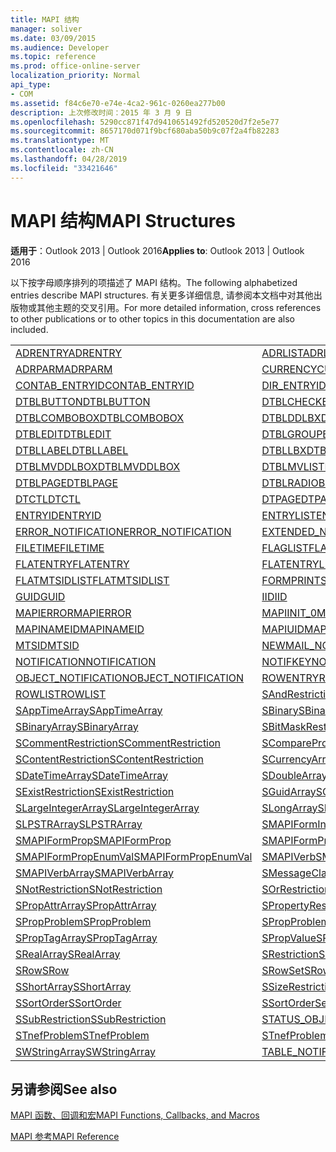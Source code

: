 ```yaml
---
title: MAPI 结构
manager: soliver
ms.date: 03/09/2015
ms.audience: Developer
ms.topic: reference
ms.prod: office-online-server
localization_priority: Normal
api_type:
- COM
ms.assetid: f84c6e70-e74e-4ca2-961c-0260ea277b00
description: 上次修改时间：2015 年 3 月 9 日
ms.openlocfilehash: 5290cc871f47d9410651492fd520520d7f2e5e77
ms.sourcegitcommit: 8657170d071f9bcf680aba50b9c07f2a4fb82283
ms.translationtype: MT
ms.contentlocale: zh-CN
ms.lasthandoff: 04/28/2019
ms.locfileid: "33421646"
---
```

# <a name="mapi-structures"></a><span data-ttu-id="93436-103">MAPI 结构</span><span class="sxs-lookup"><span data-stu-id="93436-103">MAPI Structures</span></span>

  
  
<span data-ttu-id="93436-104">**适用于**：Outlook 2013 | Outlook 2016</span><span class="sxs-lookup"><span data-stu-id="93436-104">**Applies to**: Outlook 2013 | Outlook 2016</span></span> 
  
<span data-ttu-id="93436-105">以下按字母顺序排列的项描述了 MAPI 结构。</span><span class="sxs-lookup"><span data-stu-id="93436-105">The following alphabetized entries describe MAPI structures.</span></span> <span data-ttu-id="93436-106">有关更多详细信息, 请参阅本文档中对其他出版物或其他主题的交叉引用。</span><span class="sxs-lookup"><span data-stu-id="93436-106">For more detailed information, cross references to other publications or to other topics in this documentation are also included.</span></span>
  
|||
|:-----|:-----|
|[<span data-ttu-id="93436-107">ADRENTRY</span><span class="sxs-lookup"><span data-stu-id="93436-107">ADRENTRY</span></span>](adrentry.md) <br/> |[<span data-ttu-id="93436-108">ADRLIST</span><span class="sxs-lookup"><span data-stu-id="93436-108">ADRLIST</span></span>](adrlist.md) <br/> |
|[<span data-ttu-id="93436-109">ADRPARM</span><span class="sxs-lookup"><span data-stu-id="93436-109">ADRPARM</span></span>](adrparm.md) <br/> |[<span data-ttu-id="93436-110">CURRENCY</span><span class="sxs-lookup"><span data-stu-id="93436-110">CURRENCY</span></span>](currency.md) <br/> |
|[<span data-ttu-id="93436-111">CONTAB_ENTRYID</span><span class="sxs-lookup"><span data-stu-id="93436-111">CONTAB_ENTRYID</span></span>](contab_entryid.md) <br/> |[<span data-ttu-id="93436-112">DIR_ENTRYID</span><span class="sxs-lookup"><span data-stu-id="93436-112">DIR_ENTRYID</span></span>](dir_entryid.md) <br/> |
|[<span data-ttu-id="93436-113">DTBLBUTTON</span><span class="sxs-lookup"><span data-stu-id="93436-113">DTBLBUTTON</span></span>](dtblbutton.md) <br/> |[<span data-ttu-id="93436-114">DTBLCHECKBOX</span><span class="sxs-lookup"><span data-stu-id="93436-114">DTBLCHECKBOX</span></span>](dtblcheckbox.md) <br/> |
|[<span data-ttu-id="93436-115">DTBLCOMBOBOX</span><span class="sxs-lookup"><span data-stu-id="93436-115">DTBLCOMBOBOX</span></span>](dtblcombobox.md) <br/> |[<span data-ttu-id="93436-116">DTBLDDLBX</span><span class="sxs-lookup"><span data-stu-id="93436-116">DTBLDDLBX</span></span>](dtblddlbx.md) <br/> |
|[<span data-ttu-id="93436-117">DTBLEDIT</span><span class="sxs-lookup"><span data-stu-id="93436-117">DTBLEDIT</span></span>](dtbledit.md) <br/> |[<span data-ttu-id="93436-118">DTBLGROUPBOX</span><span class="sxs-lookup"><span data-stu-id="93436-118">DTBLGROUPBOX</span></span>](dtblgroupbox.md) <br/> |
|[<span data-ttu-id="93436-119">DTBLLABEL</span><span class="sxs-lookup"><span data-stu-id="93436-119">DTBLLABEL</span></span>](dtbllabel.md) <br/> |[<span data-ttu-id="93436-120">DTBLLBX</span><span class="sxs-lookup"><span data-stu-id="93436-120">DTBLLBX</span></span>](dtbllbx.md) <br/> |
|[<span data-ttu-id="93436-121">DTBLMVDDLBOX</span><span class="sxs-lookup"><span data-stu-id="93436-121">DTBLMVDDLBOX</span></span>](dtblmvddlbox.md) <br/> |[<span data-ttu-id="93436-122">DTBLMVLISTBOX</span><span class="sxs-lookup"><span data-stu-id="93436-122">DTBLMVLISTBOX</span></span>](dtblmvlistbox.md) <br/> |
|[<span data-ttu-id="93436-123">DTBLPAGE</span><span class="sxs-lookup"><span data-stu-id="93436-123">DTBLPAGE</span></span>](dtblpage.md) <br/> |[<span data-ttu-id="93436-124">DTBLRADIOBUTTON</span><span class="sxs-lookup"><span data-stu-id="93436-124">DTBLRADIOBUTTON</span></span>](dtblradiobutton.md) <br/> |
|[<span data-ttu-id="93436-125">DTCTL</span><span class="sxs-lookup"><span data-stu-id="93436-125">DTCTL</span></span>](dtctl.md) <br/> |[<span data-ttu-id="93436-126">DTPAGE</span><span class="sxs-lookup"><span data-stu-id="93436-126">DTPAGE</span></span>](dtpage.md) <br/> |
|[<span data-ttu-id="93436-127">ENTRYID</span><span class="sxs-lookup"><span data-stu-id="93436-127">ENTRYID</span></span>](entryid.md) <br/> |[<span data-ttu-id="93436-128">ENTRYLIST</span><span class="sxs-lookup"><span data-stu-id="93436-128">ENTRYLIST</span></span>](entrylist.md) <br/> |
|[<span data-ttu-id="93436-129">ERROR_NOTIFICATION</span><span class="sxs-lookup"><span data-stu-id="93436-129">ERROR_NOTIFICATION</span></span>](error_notification.md) <br/> |[<span data-ttu-id="93436-130">EXTENDED_NOTIFICATION</span><span class="sxs-lookup"><span data-stu-id="93436-130">EXTENDED_NOTIFICATION</span></span>](extended_notification.md) <br/> |
|[<span data-ttu-id="93436-131">FILETIME</span><span class="sxs-lookup"><span data-stu-id="93436-131">FILETIME</span></span>](filetime.md) <br/> |[<span data-ttu-id="93436-132">FLAGLIST</span><span class="sxs-lookup"><span data-stu-id="93436-132">FLAGLIST</span></span>](flaglist.md) <br/> |
|[<span data-ttu-id="93436-133">FLATENTRY</span><span class="sxs-lookup"><span data-stu-id="93436-133">FLATENTRY</span></span>](flatentry.md) <br/> |[<span data-ttu-id="93436-134">FLATENTRYLIST</span><span class="sxs-lookup"><span data-stu-id="93436-134">FLATENTRYLIST</span></span>](flatentrylist.md) <br/> |
|[<span data-ttu-id="93436-135">FLATMTSIDLIST</span><span class="sxs-lookup"><span data-stu-id="93436-135">FLATMTSIDLIST</span></span>](flatmtsidlist.md) <br/> |[<span data-ttu-id="93436-136">FORMPRINTSETUP</span><span class="sxs-lookup"><span data-stu-id="93436-136">FORMPRINTSETUP</span></span>](formprintsetup.md) <br/> |
|[<span data-ttu-id="93436-137">GUID</span><span class="sxs-lookup"><span data-stu-id="93436-137">GUID</span></span>](guid.md) <br/> |[<span data-ttu-id="93436-138">IID</span><span class="sxs-lookup"><span data-stu-id="93436-138">IID</span></span>](iid.md) <br/> |
|[<span data-ttu-id="93436-139">MAPIERROR</span><span class="sxs-lookup"><span data-stu-id="93436-139">MAPIERROR</span></span>](mapierror.md) <br/> |[<span data-ttu-id="93436-140">MAPIINIT_0</span><span class="sxs-lookup"><span data-stu-id="93436-140">MAPIINIT_0</span></span>](mapiinit_0.md) <br/> |
|[<span data-ttu-id="93436-141">MAPINAMEID</span><span class="sxs-lookup"><span data-stu-id="93436-141">MAPINAMEID</span></span>](mapinameid.md) <br/> |[<span data-ttu-id="93436-142">MAPIUID</span><span class="sxs-lookup"><span data-stu-id="93436-142">MAPIUID</span></span>](mapiuid.md) <br/> |
|[<span data-ttu-id="93436-143">MTSID</span><span class="sxs-lookup"><span data-stu-id="93436-143">MTSID</span></span>](mtsid.md) <br/> |[<span data-ttu-id="93436-144">NEWMAIL_NOTIFICATION</span><span class="sxs-lookup"><span data-stu-id="93436-144">NEWMAIL_NOTIFICATION</span></span>](newmail_notification.md) <br/> |
|[<span data-ttu-id="93436-145">NOTIFICATION</span><span class="sxs-lookup"><span data-stu-id="93436-145">NOTIFICATION</span></span>](notification.md) <br/> |[<span data-ttu-id="93436-146">NOTIFKEY</span><span class="sxs-lookup"><span data-stu-id="93436-146">NOTIFKEY</span></span>](notifkey.md) <br/> |
|[<span data-ttu-id="93436-147">OBJECT_NOTIFICATION</span><span class="sxs-lookup"><span data-stu-id="93436-147">OBJECT_NOTIFICATION</span></span>](object_notification.md) <br/> |[<span data-ttu-id="93436-148">ROWENTRY</span><span class="sxs-lookup"><span data-stu-id="93436-148">ROWENTRY</span></span>](rowentry.md) <br/> |
|[<span data-ttu-id="93436-149">ROWLIST</span><span class="sxs-lookup"><span data-stu-id="93436-149">ROWLIST</span></span>](rowlist.md) <br/> |[<span data-ttu-id="93436-150">SAndRestriction</span><span class="sxs-lookup"><span data-stu-id="93436-150">SAndRestriction</span></span>](sandrestriction.md) <br/> |
|[<span data-ttu-id="93436-151">SAppTimeArray</span><span class="sxs-lookup"><span data-stu-id="93436-151">SAppTimeArray</span></span>](sapptimearray.md) <br/> |[<span data-ttu-id="93436-152">SBinary</span><span class="sxs-lookup"><span data-stu-id="93436-152">SBinary</span></span>](sbinary.md) <br/> |
|[<span data-ttu-id="93436-153">SBinaryArray</span><span class="sxs-lookup"><span data-stu-id="93436-153">SBinaryArray</span></span>](sbinaryarray.md) <br/> |[<span data-ttu-id="93436-154">SBitMaskRestriction</span><span class="sxs-lookup"><span data-stu-id="93436-154">SBitMaskRestriction</span></span>](sbitmaskrestriction.md) <br/> |
|[<span data-ttu-id="93436-155">SCommentRestriction</span><span class="sxs-lookup"><span data-stu-id="93436-155">SCommentRestriction</span></span>](scommentrestriction.md) <br/> |[<span data-ttu-id="93436-156">SComparePropsRestriction</span><span class="sxs-lookup"><span data-stu-id="93436-156">SComparePropsRestriction</span></span>](scomparepropsrestriction.md) <br/> |
|[<span data-ttu-id="93436-157">SContentRestriction</span><span class="sxs-lookup"><span data-stu-id="93436-157">SContentRestriction</span></span>](scontentrestriction.md) <br/> |[<span data-ttu-id="93436-158">SCurrencyArray</span><span class="sxs-lookup"><span data-stu-id="93436-158">SCurrencyArray</span></span>](scurrencyarray.md) <br/> |
|[<span data-ttu-id="93436-159">SDateTimeArray</span><span class="sxs-lookup"><span data-stu-id="93436-159">SDateTimeArray</span></span>](sdatetimearray.md) <br/> |[<span data-ttu-id="93436-160">SDoubleArray</span><span class="sxs-lookup"><span data-stu-id="93436-160">SDoubleArray</span></span>](sdoublearray.md) <br/> |
|[<span data-ttu-id="93436-161">SExistRestriction</span><span class="sxs-lookup"><span data-stu-id="93436-161">SExistRestriction</span></span>](sexistrestriction.md) <br/> |[<span data-ttu-id="93436-162">SGuidArray</span><span class="sxs-lookup"><span data-stu-id="93436-162">SGuidArray</span></span>](sguidarray.md) <br/> |
|[<span data-ttu-id="93436-163">SLargeIntegerArray</span><span class="sxs-lookup"><span data-stu-id="93436-163">SLargeIntegerArray</span></span>](slargeintegerarray.md) <br/> |[<span data-ttu-id="93436-164">SLongArray</span><span class="sxs-lookup"><span data-stu-id="93436-164">SLongArray</span></span>](slongarray.md) <br/> |
|[<span data-ttu-id="93436-165">SLPSTRArray</span><span class="sxs-lookup"><span data-stu-id="93436-165">SLPSTRArray</span></span>](slpstrarray.md) <br/> |[<span data-ttu-id="93436-166">SMAPIFormInfoArray</span><span class="sxs-lookup"><span data-stu-id="93436-166">SMAPIFormInfoArray</span></span>](smapiforminfoarray.md) <br/> |
|[<span data-ttu-id="93436-167">SMAPIFormProp</span><span class="sxs-lookup"><span data-stu-id="93436-167">SMAPIFormProp</span></span>](smapiformprop.md) <br/> |[<span data-ttu-id="93436-168">SMAPIFormPropArray</span><span class="sxs-lookup"><span data-stu-id="93436-168">SMAPIFormPropArray</span></span>](smapiformproparray.md) <br/> |
|[<span data-ttu-id="93436-169">SMAPIFormPropEnumVal</span><span class="sxs-lookup"><span data-stu-id="93436-169">SMAPIFormPropEnumVal</span></span>](smapiformpropenumval.md) <br/> |[<span data-ttu-id="93436-170">SMAPIVerb</span><span class="sxs-lookup"><span data-stu-id="93436-170">SMAPIVerb</span></span>](smapiverb.md) <br/> |
|[<span data-ttu-id="93436-171">SMAPIVerbArray</span><span class="sxs-lookup"><span data-stu-id="93436-171">SMAPIVerbArray</span></span>](smapiverbarray.md) <br/> |[<span data-ttu-id="93436-172">SMessageClassArray</span><span class="sxs-lookup"><span data-stu-id="93436-172">SMessageClassArray</span></span>](smessageclassarray.md) <br/> |
|[<span data-ttu-id="93436-173">SNotRestriction</span><span class="sxs-lookup"><span data-stu-id="93436-173">SNotRestriction</span></span>](snotrestriction.md) <br/> |[<span data-ttu-id="93436-174">SOrRestriction</span><span class="sxs-lookup"><span data-stu-id="93436-174">SOrRestriction</span></span>](sorrestriction.md) <br/> |
|[<span data-ttu-id="93436-175">SPropAttrArray</span><span class="sxs-lookup"><span data-stu-id="93436-175">SPropAttrArray</span></span>](spropattrarray.md) <br/> |[<span data-ttu-id="93436-176">SPropertyRestriction</span><span class="sxs-lookup"><span data-stu-id="93436-176">SPropertyRestriction</span></span>](spropertyrestriction.md) <br/> |
|[<span data-ttu-id="93436-177">SPropProblem</span><span class="sxs-lookup"><span data-stu-id="93436-177">SPropProblem</span></span>](spropproblem.md) <br/> |[<span data-ttu-id="93436-178">SPropProblemArray</span><span class="sxs-lookup"><span data-stu-id="93436-178">SPropProblemArray</span></span>](spropproblemarray.md) <br/> |
|[<span data-ttu-id="93436-179">SPropTagArray</span><span class="sxs-lookup"><span data-stu-id="93436-179">SPropTagArray</span></span>](sproptagarray.md) <br/> |[<span data-ttu-id="93436-180">SPropValue</span><span class="sxs-lookup"><span data-stu-id="93436-180">SPropValue</span></span>](spropvalue.md) <br/> |
|[<span data-ttu-id="93436-181">SRealArray</span><span class="sxs-lookup"><span data-stu-id="93436-181">SRealArray</span></span>](srealarray.md) <br/> |[<span data-ttu-id="93436-182">SRestriction</span><span class="sxs-lookup"><span data-stu-id="93436-182">SRestriction</span></span>](srestriction.md) <br/> |
|[<span data-ttu-id="93436-183">SRow</span><span class="sxs-lookup"><span data-stu-id="93436-183">SRow</span></span>](srow.md) <br/> |[<span data-ttu-id="93436-184">SRowSet</span><span class="sxs-lookup"><span data-stu-id="93436-184">SRowSet</span></span>](srowset.md) <br/> |
|[<span data-ttu-id="93436-185">SShortArray</span><span class="sxs-lookup"><span data-stu-id="93436-185">SShortArray</span></span>](sshortarray.md) <br/> |[<span data-ttu-id="93436-186">SSizeRestriction</span><span class="sxs-lookup"><span data-stu-id="93436-186">SSizeRestriction</span></span>](ssizerestriction.md) <br/> |
|[<span data-ttu-id="93436-187">SSortOrder</span><span class="sxs-lookup"><span data-stu-id="93436-187">SSortOrder</span></span>](ssortorder.md) <br/> |[<span data-ttu-id="93436-188">SSortOrderSet</span><span class="sxs-lookup"><span data-stu-id="93436-188">SSortOrderSet</span></span>](ssortorderset.md) <br/> |
|[<span data-ttu-id="93436-189">SSubRestriction</span><span class="sxs-lookup"><span data-stu-id="93436-189">SSubRestriction</span></span>](ssubrestriction.md) <br/> |[<span data-ttu-id="93436-190">STATUS_OBJECT_NOTIFICATION</span><span class="sxs-lookup"><span data-stu-id="93436-190">STATUS_OBJECT_NOTIFICATION</span></span>](status_object_notification.md) <br/> |
|[<span data-ttu-id="93436-191">STnefProblem</span><span class="sxs-lookup"><span data-stu-id="93436-191">STnefProblem</span></span>](stnefproblem.md) <br/> |[<span data-ttu-id="93436-192">STnefProblemArray</span><span class="sxs-lookup"><span data-stu-id="93436-192">STnefProblemArray</span></span>](stnefproblemarray.md) <br/> |
|[<span data-ttu-id="93436-193">SWStringArray</span><span class="sxs-lookup"><span data-stu-id="93436-193">SWStringArray</span></span>](swstringarray.md) <br/> |[<span data-ttu-id="93436-194">TABLE_NOTIFICATION</span><span class="sxs-lookup"><span data-stu-id="93436-194">TABLE_NOTIFICATION</span></span>](table_notification.md) <br/> |
   
## <a name="see-also"></a><span data-ttu-id="93436-195">另请参阅</span><span class="sxs-lookup"><span data-stu-id="93436-195">See also</span></span>



[<span data-ttu-id="93436-196">MAPI 函数、回调和宏</span><span class="sxs-lookup"><span data-stu-id="93436-196">MAPI Functions, Callbacks, and Macros</span></span>](mapi-functions-callbacks-and-macros.md)


[<span data-ttu-id="93436-197">MAPI 参考</span><span class="sxs-lookup"><span data-stu-id="93436-197">MAPI Reference</span></span>](mapi-reference.md)

